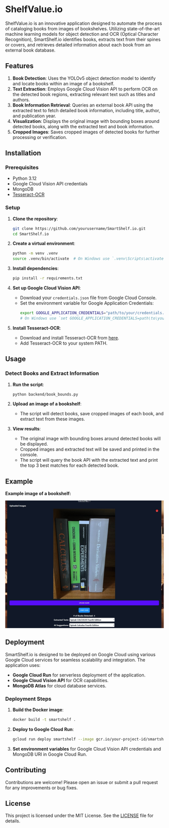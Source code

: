 # ShelfValue.io

ShelfValue.io is an innovative application designed to automate the process of cataloging books from images of bookshelves. Utilizing state-of-the-art machine learning models for object detection and OCR (Optical Character Recognition), SmartShelf.io identifies books, extracts text from their spines or covers, and retrieves detailed information about each book from an external book database.

## Features

1. **Book Detection**: Uses the YOLOv5 object detection model to identify and locate books within an image of a bookshelf.
2. **Text Extraction**: Employs Google Cloud Vision API to perform OCR on the detected book regions, extracting relevant text such as titles and authors.
3. **Book Information Retrieval**: Queries an external book API using the extracted text to fetch detailed book information, including title, author, and publication year.
4. **Visualization**: Displays the original image with bounding boxes around detected books, along with the extracted text and book information.
5. **Cropped Images**: Saves cropped images of detected books for further processing or verification.

## Installation

### Prerequisites

- Python 3.12
- Google Cloud Vision API credentials
- MongoDB
- [Tesseract-OCR](https://github.com/tesseract-ocr/tesseract)

### Setup

1. **Clone the repository**:
    ```bash
    git clone https://github.com/yourusername/SmartShelf.io.git
    cd SmartShelf.io
    ```

2. **Create a virtual environment**:
    ```bash
    python -m venv .venv
    source .venv/bin/activate  # On Windows use `.venv\Scripts\activate`
    ```

3. **Install dependencies**:
    ```bash
    pip install -r requirements.txt
    ```

4. **Set up Google Cloud Vision API**:
    - Download your `credentials.json` file from Google Cloud Console.
    - Set the environment variable for Google Application Credentials:
        ```bash
        export GOOGLE_APPLICATION_CREDENTIALS="path/to/your/credentials.json"
        # On Windows use `set GOOGLE_APPLICATION_CREDENTIALS=path\to\your\credentials.json`
        ```

5. **Install Tesseract-OCR**:
    - Download and install Tesseract-OCR from [here](https://github.com/tesseract-ocr/tesseract).
    - Add Tesseract-OCR to your system PATH.

## Usage

### Detect Books and Extract Information

1. **Run the script**:
    ```bash
    python backend/book_bounds.py
    ```

2. **Upload an image of a bookshelf**:
    - The script will detect books, save cropped images of each book, and extract text from these images.

3. **View results**:
    - The original image with bounding boxes around detected books will be displayed.
    - Cropped images and extracted text will be saved and printed in the console.
    - The script will query the book API with the extracted text and print the top 3 best matches for each detected book.

## Example

**Example image of a bookshelf:**

![Detected Books](my-app/public/examplemain.jpg)


## Deployment

SmartShelf.io is designed to be deployed on Google Cloud using various Google Cloud services for seamless scalability and integration. The application uses:
- **Google Cloud Run** for serverless deployment of the application.
- **Google Cloud Vision API** for OCR capabilities.
- **MongoDB Atlas** for cloud database services.

### Deployment Steps

1. **Build the Docker image**:
    ```bash
    docker build -t smartshelf .
    ```

2. **Deploy to Google Cloud Run**:
    ```bash
    gcloud run deploy smartshelf --image gcr.io/your-project-id/smartshelf --platform managed --region your-region --allow-unauthenticated
    ```

3. **Set environment variables** for Google Cloud Vision API credentials and MongoDB URI in Google Cloud Run.

## Contributing

Contributions are welcome! Please open an issue or submit a pull request for any improvements or bug fixes.

## License

This project is licensed under the MIT License. See the [LICENSE](LICENSE) file for details.

